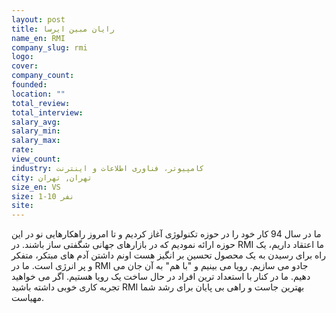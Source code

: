 ```yaml
---
layout: post
title: رایان مبین ایرسا
name_en: RMI
company_slug: rmi
logo: 
cover: 
company_count:
founded:
location: ""
total_review: 
total_interview: 
salary_avg: 
salary_min: 
salary_max: 
rate: 
view_count: 
industry: کامپیوتر، فناوری اطلاعات و اینترنت
city: تهران, تهران
size_en: VS
size: 1-10 نفر
site: 
---
```


ما در سال 94 کار خود را در حوزه تکنولوژی آغاز کردیم و تا امروز راهکارهایی نو در این حوزه ارائه نمودیم که در بازارهای جهانی شگفتی ساز باشند. در RMI ما اعتقاد داریم، یک راه برای رسیدن به یک محصول تحسین بر انگیز هست اونم داشتن آدم های مبتکر، متفکر و پر انرژی است. ما در RMI جادو می سازیم. رویا می بینیم و "با هم" به آن جان می دهیم. ما در کنار با استعداد ترین افراد در حال ساخت یک رویا هستیم. اگر می خواهید تجربه کاری خوبی داشته باشید RMI بهترین جاست و راهی بی پایان برای رشد شما مهیاست.
